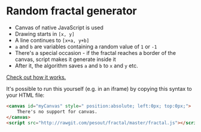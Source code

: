 # Random fractal generator

- Canvas of native JavaScript is used
- Drawing starts in `[x, y]`
- A line continues to `[x+a, y+b]`
- `a` and `b` are variables containing a random value of `1` or `-1`
 - There's a special occasion - if the fractal reaches a border of the canvas, script makes it generate inside it
- After it, the algorithm saves `a` and `b` to `x` and `y` etc.

[Check out how it works.](http://rawgit.com/pesout/fractal/master/fractal.html)

It's possible to run this yourself (e.g. in an iframe) by copying this syntax to your HTML file:

```html
<canvas id="myCanvas" style=" position:absolute; left:0px; top:0px;">
	There's no support for canvas. 
</canvas>
<script src="http://rawgit.com/pesout/fractal/master/fractal.js"></script>
```
